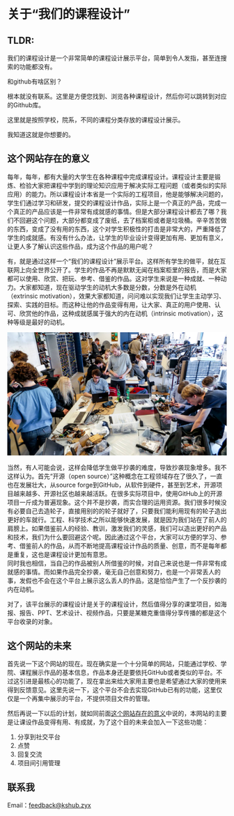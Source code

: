 ﻿# 关于“我们的课程设计”

## TLDR:

我们的课程设计是一个非常简单的课程设计展示平台，简单到令人发指，甚至连搜索的功能都没有。

和github有啥区别？

根本就没有联系。这里是方便您找到、浏览各种课程设计，然后你可以跳转到对应的Github库。

这里就是按照学校，院系，不同的课程分类存放的课程设计展示。

我知道这就是你想要的。

## 这个网站存在的意义

每年，每年，都有大量的大学生在各种课程中完成课程设计。课程设计主要是锻炼、检验大家把课程中学到的理论知识应用于解决实际工程问题（或者类似的实际应用）的能力。所以课程设计本省是一个实际的工程项目，他是能够解决问题的，学生们通过学习和研发，提交的课程设计作品，实际上是一个真正的产品，完成一个真正的产品应该是一件非常有成就感的事情。但是大部分课程设计都去了哪？我们不回避这个问题，大部分都变成了废纸，去了档案柜或者是垃圾桶。辛辛苦苦做的东西，变成了没有用的东西，这个对学生积极性的打击是非常大的，严重降低了学生的成就感。有没有什么办法，让学生的毕业设计变得更加有用、更加有意义，让更人多了解认识这些作品，成为这个作品的用户呢？

有，就是通过这样一个“我们的课程设计”展示平台。这样所有学生的做平，就在互联网上向全世界公开了。学生的作品不再是默默无闻在档案柜里的报告，而是大家都可以使用、欣赏、把玩、参考、借鉴的作品。这对学生来说是一种成就、一种动力。大家都知道，现在驱动学生的动机大多数是分数，分数是外在动机（extrinsic motivation），效果大家都知道，问问难以实现我们让学生主动学习、探索、实践的目标。而这种让他的作品变得有用，让大家、真正的用户使用、认可、欣赏他的作品，这种成就感属于强大的内在动机（intrinsic motivation），这种等级是最好的动机。

![](content/2019-08-09-11-25-42.png)

当然，有人可能会说，这样会降低学生做平抄袭的难度，导致抄袭现象增多。我不这样认为。首先“开源（open source）”这种概念在工程领域存在了很久了，一直也在发展壮大，从source forge到GitHub，从软件到硬件，甚至到艺术，开源项目越来越多、开源社区也越来越活跃。在很多实际项目中，使用GitHub上的开源项目一斤成为普遍现象。这个并不是抄袭，而实合理的运用资源。我们很多时候没有必要自己去造轮子，直接用别的的轮子就好了，只要我们能利用现有的轮子造出更好的车就行。工程、科学技术之所以能够快速发展，就是因为我们站在了前人的肩膀上。如果借鉴前人的经验、教训，激发我们的灵感，我们可以造出更好的产品和技术，我们为什么要回避这个呢。因此通过这个平台，大家可以方便的学习、参考、借鉴前人的作品，从而不断地提高课程设计作品的质量、创意，而不是每年都是重复，这也是课程设计更加有意思。  
同时我也相信，当自己的作品被别人所借鉴的时候，对自己来说也是一件非常有成就感的事情。而如果作品完全抄袭，毫无自己创意和努力，也是一个非常丢人的事，发假也不会在这个平台上展示这么丢人的作品，这是恰恰产生了一个反抄袭的内在动机。

对了，该平台展示的课程设计是关于的课程设计，然后值得分享的课堂项目，如海报、报告、PPT、艺术设计、视频作品，只要是某糖克重值得分享传播的都是这个平台收录的对象。

## 这个网站的未来

首先说一下这个网站的现在。现在确实是一个十分简单的网站，只能通过学校、学院、课程展示作品的基本信息，作品本身还是要依托GitHub或者类似的平台。不过这引进是最核心的功能了，现在拿出来给大家用主要也是希望通过大家的使用来得到反馈意见。这里先说一下，这个平台不会去实现GitHub已有的功能，这里仅仅是一个再集中展示的平台，不提供项目文件的管理。

然后再说一下以后的计划，就如同前面[这个网站存在的意义](#这个网站存在的意义)中说的，本网站的主要是让课设作品变得有用、有成就，为了这个目的未来会加入一下这些功能：  

1. 分享到社交平台
2. 点赞
3. 回复交流
3. 项目间引用管理  

## 联系我

Email：feedback@kshub.zyx

